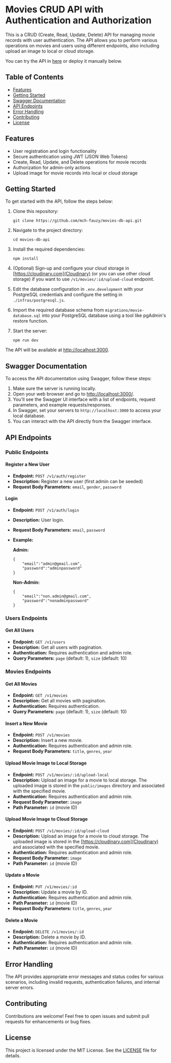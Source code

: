 # Movies CRUD API with Authentication and Authorization

This is a CRUD (Create, Read, Update, Delete) API for managing movie records with user authentication. The API allows you to perform various operations on movies and users using different endpoints, also including upload an image to local or cloud storage.

You can try the API in [here](https://movies-db-api.vercel.app) or deploy it manually below.

## Table of Contents

- [Features](#features)
- [Getting Started](#getting-started)
- [Swagger Documentation](#swagger-documentation)
- [API Endpoints](#api-endpoints)
- [Error Handling](#error-handling)
- [Contributing](#contributing)
- [License](#license)

## Features

- User registration and login functionality
- Secure authentication using JWT (JSON Web Tokens)
- Create, Read, Update, and Delete operations for movie records
- Authorization for admin-only actions
- Upload image for movie records into local or cloud storage

## Getting Started

To get started with the API, follow the steps below:

1. Clone this repository:

   ```
   git clone https://github.com/mch-fauzy/movies-db-api.git
   ```

2. Navigate to the project directory:
   ```
   cd movies-db-api
   ```
3. Install the required dependencies:
   ```
   npm install
   ```
4. (Optional) Sign-up and configure your cloud storage in [https://cloudinary.com](Cloudinary) (or you can use other cloud storage) if you want to use `/v1/movies/:id/upload-cloud` endpoint.
5. Edit the database configuration in `.env.development` with your PostgreSQL credentials and configure the setting in `./infras/postgresql.js`.
6. Import the required database schema from `migrations/movie-database.sql` into your PostgreSQL database using a tool like pgAdmin's restore function.
7. Start the server:
   ```
   npm run dev
   ```

The API will be available at [http://localhost:3000](http://localhost:3000).

## Swagger Documentation

To access the API documentation using Swagger, follow these steps:

1. Make sure the server is running locally.
2. Open your web browser and go to [http://localhost:3000/](http://localhost:3000/).
3. You'll see the Swagger UI interface with a list of endpoints, request parameters, and example requests/responses.
4. In Swagger, set your servers to `http://localhost:3000` to access your local database.
5. You can interact with the API directly from the Swagger interface.

## API Endpoints

### Public Endpoints

#### Register a New User

- **Endpoint:** `POST /v1/auth/register`
- **Description:** Register a new user (first admin can be seeded)
- **Request Body Parameters:** `email`, `gender`, `password`

#### Login

- **Endpoint:** `POST /v1/auth/login`
- **Description:** User login.
- **Request Body Parameters:** `email`, `password`
- **Example:**

  **Admin:**

  ```
  {
      "email":"admin@gmail.com",
      "password":"adminpassword"
  }
  ```

  **Non-Admin:**

  ```
  {
      "email":"non.admin@gmail.com",
      "password":"nonadminpassword"
  }
  ```

### Users Endpoints

#### Get All Users

- **Endpoint:** `GET /v1/users`
- **Description:** Get all users with pagination.
- **Authentication:** Requires authentication and admin role.
- **Query Parameters:** `page` (default: 1), `size` (default: 10)

### Movies Endpoints

#### Get All Movies

- **Endpoint:** `GET /v1/movies`
- **Description:** Get all movies with pagination.
- **Authentication:** Requires authentication.
- **Query Parameters:** `page` (default: 1), `size` (default: 10)

#### Insert a New Movie

- **Endpoint:** `POST /v1/movies`
- **Description:** Insert a new movie.
- **Authentication:** Requires authentication and admin role.
- **Request Body Parameters:** `title`, `genres`, `year`

#### Upload Movie Image to Local Storage

- **Endpoint:** `POST /v1/movies/:id/upload-local`
- **Description:** Upload an image for a movie to local storage. The uploaded image is stored in the `public/images` directory and associated with the specified movie.
- **Authentication:** Requires authentication and admin role.
- **Request Body Parameter:** `image`
- **Path Parameter:** `id` (movie ID)

#### Upload Movie Image to Cloud Storage

- **Endpoint:** `POST /v1/movies/:id/upload-cloud`
- **Description:** Upload an image for a movie to cloud storage. The uploaded image is stored in the [https://cloudinary.com](Cloudinary) and associated with the specified movie.
- **Authentication:** Requires authentication and admin role.
- **Request Body Parameter:** `image`
- **Path Parameter:** `id` (movie ID)

#### Update a Movie

- **Endpoint:** `PUT /v1/movies/:id`
- **Description:** Update a movie by ID.
- **Authentication:** Requires authentication and admin role.
- **Path Parameter:** `id` (movie ID)
- **Request Body Parameters:** `title`, `genres`, `year`

#### Delete a Movie

- **Endpoint:** `DELETE /v1/movies/:id`
- **Description:** Delete a movie by ID.
- **Authentication:** Requires authentication and admin role.
- **Path Parameter:** `id` (movie ID)

## Error Handling

The API provides appropriate error messages and status codes for various scenarios, including invalid requests, authentication failures, and internal server errors.

## Contributing

Contributions are welcome! Feel free to open issues and submit pull requests for enhancements or bug fixes.

## License

This project is licensed under the MIT License. See the [LICENSE](LICENSE) file for details.
